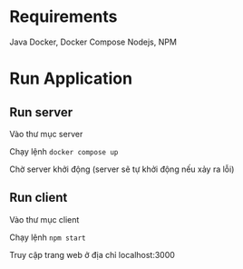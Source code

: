 # Requirements
Java
Docker, Docker Compose
Nodejs, NPM


# Run Application
## Run server
Vào thư mục server

Chạy lệnh
`
    docker compose up
`

Chờ server khởi động (server sẽ tự khởi động nếu xảy ra lỗi)

## Run client
Vào thư mục client

Chạy lệnh
`
    npm start
`

Truy cập trang web ở địa chỉ localhost:3000

